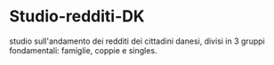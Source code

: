 # Studio-redditi-DK
studio sull'andamento dei redditi dei cittadini danesi, divisi in 3 gruppi fondamentali: famiglie, coppie e singles.
